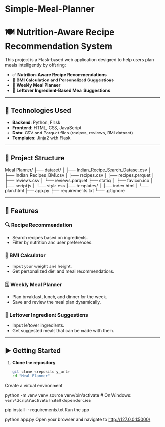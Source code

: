 # Simple-Meal-Planner
# 🍽️ Nutrition-Aware Recipe Recommendation System

This project is a Flask-based web application designed to help users plan meals intelligently by offering:

- ✅ **Nutrition-Aware Recipe Recommendations**
- 💪 **BMI Calculation and Personalized Suggestions**
- 📅 **Weekly Meal Planner**
- 🥦 **Leftover Ingredient-Based Meal Suggestions**

---

## 🧰 Technologies Used

- **Backend**: Python, Flask
- **Frontend**: HTML, CSS, JavaScript
- **Data**: CSV and Parquet files (recipes, reviews, BMI dataset)
- **Templates**: Jinja2 with Flask

---

## 📁 Project Structure

Meal Planner/
├── dataset/
│ ├── Indian_Recipe_Search_Dataset.csv
│ ├── Indian_Recipes_BMI.csv
│ ├── recipes.csv
│ ├── recipes.parquet
│ ├── reviews.csv
│ └── reviews.parquet
├── static/
│ ├── favicon.ico
│ ├── script.js
│ └── style.css
├── templates/
│ ├── index.html
│ └── plan.html
├── app.py
├── requirements.txt
└── .gitignore


---

## 🚀 Features

### 🔍 Recipe Recommendation
- Search recipes based on ingredients.
- Filter by nutrition and user preferences.

### 📏 BMI Calculator
- Input your weight and height.
- Get personalized diet and meal recommendations.

### 🗓️ Weekly Meal Planner
- Plan breakfast, lunch, and dinner for the week.
- Save and review the meal plan dynamically.

### 🥘 Leftover Ingredient Suggestions
- Input leftover ingredients.
- Get suggested meals that can be made with them.

---

## ▶️ Getting Started

1. **Clone the repository**
   ```bash
   git clone <repository_url>
   cd "Meal Planner"
Create a virtual environment

python -m venv venv
source venv/bin/activate  # On Windows: venv\Scripts\activate
Install dependencies

pip install -r requirements.txt
Run the app

python app.py
Open your browser and navigate to http://127.0.0.1:5000/
